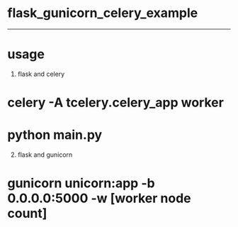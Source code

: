 # flask_gunicorn_celery_example

----

# usage

1. flask and celery
  # celery -A tcelery.celery_app worker
  # python main.py
  
2. flask and gunicorn
  # gunicorn unicorn:app -b 0.0.0.0:5000 -w [worker node count]
